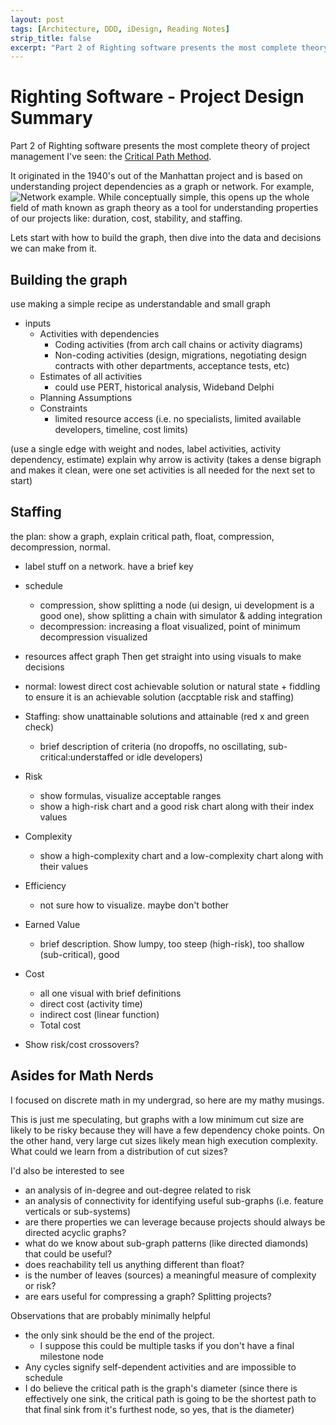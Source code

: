 ```yaml
---
layout: post
tags: [Architecture, DDD, iDesign, Reading Notes]
strip_title: false
excerpt: "Part 2 of Righting software presents the most complete theory of project management I've seen: the Critical Path Method."
---
```


# Righting Software - Project Design Summary

Part 2 of Righting software presents the most complete theory of project management I've seen: the [Critical Path Method](https://en.wikipedia.org/wiki/Critical_path_method). 

It originated in the 1940's out of the Manhattan project and is based on understanding project dependencies as a graph or network. For example,
![Network example](). While conceptually simple, this opens up the whole field of math known as graph theory as a tool for understanding properties of our projects like: duration, cost, stability, and staffing.

Lets start with how to build the graph, then dive into the data and decisions we can make from it.

## Building the graph
use making a simple recipe as understandable and small graph
- inputs
  - Activities with dependencies
    - Coding activities (from arch call chains or activity diagrams)
    - Non-coding activities (design, migrations, negotiating design contracts with other departments, acceptance tests, etc)
  - Estimates of all activities
    - could use PERT, historical analysis, Wideband Delphi
  - Planning Assumptions
  - Constraints
    - limited resource access (i.e. no specialists, limited available developers, timeline, cost limits)

(use a single edge with weight and nodes, label activities, activity dependency, estimate)
explain why arrow is activity (takes a dense bigraph and makes it clean, were one set activities is all needed for the next set to start)

## Staffing



the plan: show a graph, explain critical path, float, compression, decompression, normal. 
 - label stuff on a network. have a brief key

 - schedule
   - compression, show splitting a node (ui design, ui development is a good one), show splitting a chain with simulator & adding integration
   - decompression: increasing a float visualized, point of minimum decompression visualized
 - resources affect graph
Then get straight into using visuals to make decisions
 - normal: lowest direct cost achievable solution or natural state + fiddling to ensure it is an achievable solution (accptable risk and staffing)
 - Staffing: show unattainable solutions and attainable (red x and green check)
   - brief description of criteria (no dropoffs, no oscillating, sub-critical:understaffed or idle developers)
 - Risk
   - show formulas, visualize acceptable ranges
   - show a high-risk chart and a good risk chart along with their index values
 - Complexity
   - show a high-complexity chart and a low-complexity chart along with their values
 - Efficiency
   - not sure how to visualize. maybe don't bother
 - Earned Value
   - brief description. Show lumpy, too steep (high-risk), too shallow (sub-critical), good
 - Cost
   - all one visual with brief definitions
   - direct cost (activity time)
   - indirect cost (linear function)
   - Total cost
 - Show risk/cost crossovers?
## Asides for Math Nerds
I focused on discrete math in my undergrad, so here are my mathy musings. 

This is just me speculating, but graphs with a low minimum cut size are likely to be risky because they will have a few dependency choke points.
On the other hand, very large cut sizes likely mean high execution complexity. What could we learn from a distribution of cut sizes?

I'd also be interested to see 
 - an analysis of in-degree and out-degree related to risk
 - an analysis of connectivity for identifying useful sub-graphs (i.e. feature verticals or sub-systems)
 - are there properties we can leverage because projects should always be directed acyclic graphs?
 - what do we know about sub-graph patterns (like directed diamonds) that could be useful?
 - does reachability tell us anything different than float?
 - is the number of leaves (sources) a meaningful measure of complexity or risk?
 - are ears useful for compressing a graph? Splitting projects?

Observations that are probably minimally helpful
- the only sink should be the end of the project. 
  - I suppose this could be multiple tasks if you don't have a final milestone node
- Any cycles signify self-dependent activities and are impossible to schedule
- I do believe the critical path is the graph's diameter (since there is effectively one sink, the critical path is going to be the shortest path to that final sink from it's furthest node, so yes, that is the diameter)